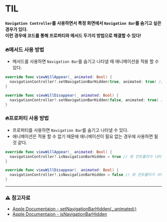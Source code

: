 # TIL
**`Navigation Controller`를 사용하면서 특정 화면에서 `Navigation Bar`를 숨기고 싶은 경우가 있다.    
이런 경우에 코드를 통해 프로퍼티와 메서드 두가지 방법으로 해결할 수 있다!**

### 🔥메서드 사용 방법
- 메서드를 사용하면 `Navigation Bar`를 숨기고 나타낼 때 애니메이션을 적용 할 수 있다.
~~~ swift
override func viewWillAppear(_ animated: Bool) {
  navigationController?.setNavigationBarHidden(true, animated: true) // 뷰 컨트롤러가 나타날 때 숨기기
}

override func viewWillDisappear(_ animated: Bool) {
  navigationController?.setNavigationBarHidden(false, animated: true) // 뷰 컨트롤러가 사라질 때 보이기
}
~~~

### 🔥프로퍼티 사용 방법
- 프로퍼티를 사용하면 `Navigation Bar`를 숨기고 나타낼 수 있다.
- 애니메이션은 적용 할 수 없기 때문에 애니메이션이 필요 없는 경우에 사용하면 될 것 같다.
~~~ swift
override func viewWillAppear(_ animated: Bool) {
  navigationController?.isNavigationBarHidden = true // 뷰 컨트롤러가 나타날 때 숨기기
}

override func viewWillDisappear(_ animated: Bool) {
  navigationController?.isNavigationBarHidden = false // 뷰 컨트롤러가 사라질 때 보이기
}
~~~
      
* * *
### ⚠️ 참고자료
- [Apple Documentaion - setNavigationBarHidden(_:animated:)](https://developer.apple.com/documentation/uikit/uinavigationcontroller/1621885-setnavigationbarhidden)
- [Apple Documentaion - isNavigationBarHidden](https://developer.apple.com/documentation/uikit/uinavigationcontroller/1621850-isnavigationbarhidden)
